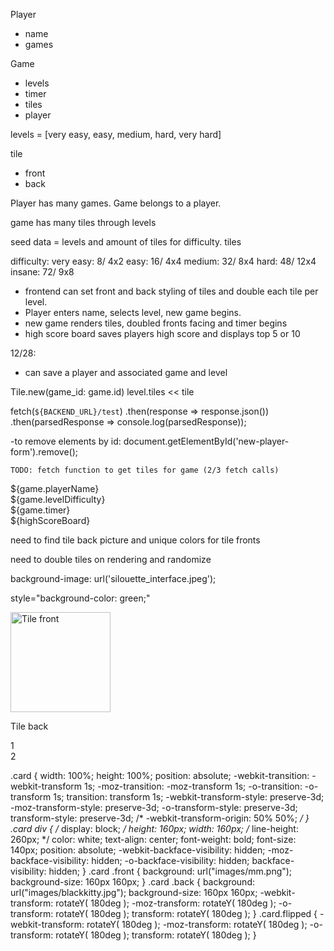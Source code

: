 Player 
- name
- games

Game
- levels
- timer
- tiles
- player

levels = [very easy, easy, medium, hard, very hard]

tile
- front
- back

Player has many games.
Game belongs to a player. 

game has many tiles through levels

seed data = levels and amount of tiles for difficulty. 
tiles

difficulty:
very easy: 8/ 4x2
easy: 16/ 4x4
medium: 32/ 8x4
hard: 48/ 12x4
insane: 72/ 9x8

* frontend can set front and back styling of tiles and double each tile per level. 
* Player enters name, selects level, new game begins. 
* new game renders tiles, doubled fronts facing and timer begins
* high score board saves players high score and displays top 5 or 10

12/28: 
* can save a player and associated game and level

Tile.new(game_id: game.id)
level.tiles << tile

fetch(`${BACKEND_URL}/test`)
  .then(response => response.json())
  .then(parsedResponse => console.log(parsedResponse));

  -to remove elements by id:
    document.getElementById('new-player-form').remove();

    TODO: fetch function to get tiles for game (2/3 fetch calls)

<div class="container" id="player-info-board">
  <div>${game.playerName}</div>
  <div>${game.levelDifficulty}</div>
  <div>${game.timer}</div>
  <div>${highScoreBoard}</div>
</div>
<div class="container" id="game-board">

</div>

need to find tile back picture and unique colors for tile fronts

need to double tiles on rendering and randomize

background-image: url('silouette_interface.jpeg');

 style="background-color: green;"

 <div class="flip-card thumbnail rounded">
  <div class="flip-card-inner">
    <div class="flip-card-front">
      <img src="images/mm.png" alt="Tile front" style="width:160px;height:160px;">
    </div>
    <div class="flip-card-back">
      <p>Tile back</p>
    </div>
  </div>
</div>

<section class="thumbnail">
  <div class="card" onclick="flip()">
    <div class="front">1</div>
    <div class="back">2</div>
  </div>
</section>

.card {
  width: 100%;
  height: 100%;
  position: absolute;
  -webkit-transition: -webkit-transform 1s;
  -moz-transition: -moz-transform 1s;
  -o-transition: -o-transform 1s;
  transition: transform 1s;
  -webkit-transform-style: preserve-3d;
  -moz-transform-style: preserve-3d;
  -o-transform-style: preserve-3d;
  transform-style: preserve-3d;
  /* -webkit-transform-origin: 50% 50%; */
}
.card div {
  /* display: block; */
  height: 160px;
  width: 160px;
  /* line-height: 260px; */
  color: white;
  text-align: center;
  font-weight: bold;
  font-size: 140px;
  position: absolute;
  -webkit-backface-visibility: hidden;
  -moz-backface-visibility: hidden;
  -o-backface-visibility: hidden;
  backface-visibility: hidden;
}
.card .front {
  background: url("images/mm.png");
  background-size: 160px 160px;
}
.card .back {
  background: url("images/blackkitty.jpg");
  background-size: 160px 160px;
  -webkit-transform: rotateY( 180deg );
  -moz-transform: rotateY( 180deg );
  -o-transform: rotateY( 180deg );
  transform: rotateY( 180deg );
}
.card.flipped {
  -webkit-transform: rotateY( 180deg );
  -moz-transform: rotateY( 180deg );
  -o-transform: rotateY( 180deg );
  transform: rotateY( 180deg );
}